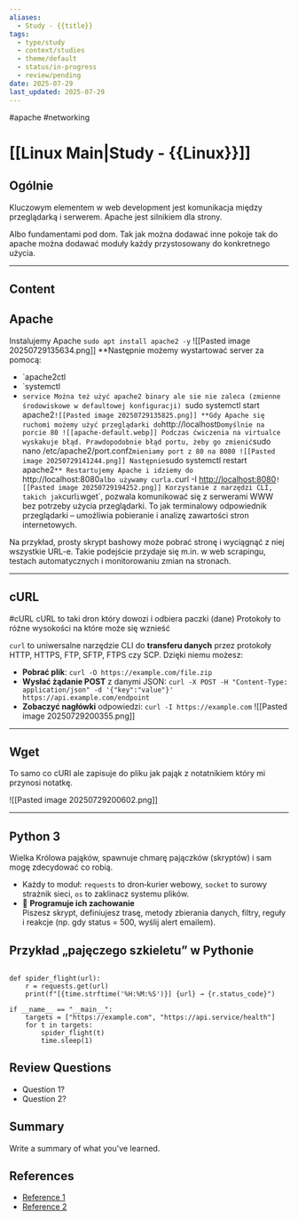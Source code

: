 ```yaml
---
aliases:
  - Study - {{title}}
tags:
  - type/study
  - context/studies
  - theme/default
  - status/in-progress
  - review/pending
date: 2025-07-29
last_updated: 2025-07-29
---
```

#apache #networking 
#  [[Linux Main|Study - {{Linux}}]] 

## Ogólnie
Kluczowym elementem w web development jest komunikacja między przeglądarką i serwerem. 
Apache jest silnikiem dla strony.

Albo fundamentami pod dom. Tak jak można dodawać inne pokoje tak do apache można dodawać moduły każdy przystosowany do konkretnego użycia.

---
## Content
## Apache 

Instalujemy Apache `sudo apt install apache2 -y`
![[Pasted image 20250729135634.png]]
**Następnie możemy wystartować server za pomocą:
- `apache2ctl
- `systemctl
- `service
Można też użyć apache2 binary ale sie nie zaleca (zmienne środowiskowe w defaultowej konfiguracji)
`sudo systemctl start apache2`
![[Pasted image 20250729135825.png]]
**Gdy Apache się ruchomi możemy użyć przeglądarki do `http://localhost` Domyślnie na porcie 80
![[apache-default.webp]]
Podczas ćwiczenia na virtualce wyskakuje błąd.
Prawdopodobnie błąd portu, żeby go zmienić
`sudo nano /etc/apache2/port.conf`
Zmieniamy port z 80 na 8080
![[Pasted image 20250729141244.png]]
Następnie `sudo systemctl restart apache2`**
Restartujemy Apache i idziemy do `http://localhost:8080` albo używamy curla.
`curl -I [http://localhost:8080](http://localhost:8080/)`
![[Pasted image 20250729194252.png]]
Korzystanie z narzędzi CLI, takich jak `curl` i `wget`, pozwala komunikować się z serwerami WWW bez potrzeby użycia przeglądarki. To jak terminalowy odpowiednik przeglądarki – umożliwia pobieranie i analizę zawartości stron internetowych.

Na przykład, prosty skrypt bashowy może pobrać stronę i wyciągnąć z niej wszystkie URL-e. Takie podejście przydaje się m.in. w web scrapingu, testach automatycznych i monitorowaniu zmian na stronach.

--- 

## cURL
#cURL
cURL to taki dron który dowozi i odbiera paczki (dane)
Protokoły to różne wysokości na które może się wznieść

`curl` to uniwersalne narzędzie CLI do **transferu danych** przez protokoły HTTP, HTTPS, FTP, SFTP, FTPS czy SCP. Dzięki niemu możesz:

- **Pobrać plik**: `curl -O https://example.com/file.zip`
- **Wysłać żądanie POST** z danymi JSON: `curl -X POST -H "Content-Type: application/json" -d '{"key":"value"}' https://api.example.com/endpoint`
- **Zobaczyć nagłówki** odpowiedzi: `curl -I https://example.com`
![[Pasted image 20250729200355.png]]

---
## Wget

To samo co cURl ale zapisuje do pliku jak pająk z notatnikiem który mi przynosi notatkę.

![[Pasted image 20250729200602.png]]

---
## Python 3

Wielka Królowa pająków, spawnuje chmarę pajączków (skryptów) i sam mogę zdecydować co robią.
- Każdy to moduł: `requests` to dron‑kurier webowy, `socket` to surowy strażnik sieci, `os` to zaklinacz systemu plików.
- 🤖 **Programuje ich zachowanie**  
	Piszesz skrypt, definiujesz trasę, metody zbierania danych, filtry, reguły i reakcje (np. gdy status = 500, wyślij alert emailem).
## Przykład „pajęczego szkieletu” w Pythonie

```import requests, time

def spider_flight(url):
    r = requests.get(url)
    print(f"[{time.strftime('%H:%M:%S')}] {url} → {r.status_code}")

if __name__ == "__main__":
    targets = ["https://example.com", "https://api.service/health"]
    for t in targets:
        spider_flight(t)
        time.sleep(1)
```


## Review Questions
- Question 1?
- Question 2?

## Summary
Write a summary of what you've learned.

## References
- [Reference 1](link)
- [Reference 2](link)